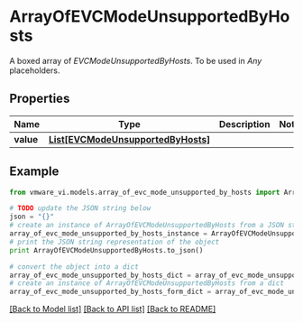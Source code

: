 # ArrayOfEVCModeUnsupportedByHosts

A boxed array of *EVCModeUnsupportedByHosts*. To be used in *Any* placeholders. 

## Properties
Name | Type | Description | Notes
------------ | ------------- | ------------- | -------------
**value** | [**List[EVCModeUnsupportedByHosts]**](EVCModeUnsupportedByHosts.md) |  | 

## Example

```python
from vmware_vi.models.array_of_evc_mode_unsupported_by_hosts import ArrayOfEVCModeUnsupportedByHosts

# TODO update the JSON string below
json = "{}"
# create an instance of ArrayOfEVCModeUnsupportedByHosts from a JSON string
array_of_evc_mode_unsupported_by_hosts_instance = ArrayOfEVCModeUnsupportedByHosts.from_json(json)
# print the JSON string representation of the object
print ArrayOfEVCModeUnsupportedByHosts.to_json()

# convert the object into a dict
array_of_evc_mode_unsupported_by_hosts_dict = array_of_evc_mode_unsupported_by_hosts_instance.to_dict()
# create an instance of ArrayOfEVCModeUnsupportedByHosts from a dict
array_of_evc_mode_unsupported_by_hosts_form_dict = array_of_evc_mode_unsupported_by_hosts.from_dict(array_of_evc_mode_unsupported_by_hosts_dict)
```
[[Back to Model list]](../README.md#documentation-for-models) [[Back to API list]](../README.md#documentation-for-api-endpoints) [[Back to README]](../README.md)


